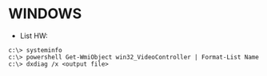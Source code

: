 WINDOWS
=======



* List HW:

```
c:\> systeminfo
c:\> powershell Get-WmiObject win32_VideoController | Format-List Name
c:\> dxdiag /x <output file>
```
